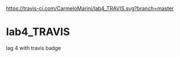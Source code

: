 https://travis-ci.com/CarmeloMarini/lab4_TRAVIS.svg?branch=master

# lab4_TRAVIS
lag 4 with travis badge
